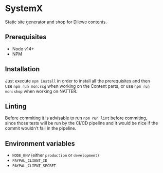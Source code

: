 # SystemX
Static site generator and shop for Dilewe contents.

## Prerequisites
- Node v14+
- NPM

## Installation
Just execute `npm install` in order to install all the prerequisites and then use `npm run mon:ssg` when working on the Content parts, or use `npm run mon:shop` when working on NATTER.

## Linting
Before commiting it is advisable to run `npm run lint` before commiting, since those tests will be run by the CI/CD
pipeline and it would be nice if the commit wouldn't fail in the pipeline.

## Environment variables
- `NODE_ENV` (either `production` or `development`)
- `PAYPAL_CLIENT_ID`
- `PAYPAL_CLIENT_SECRET`